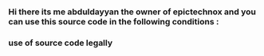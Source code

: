 ### Hi there its me abduldayyan the owner of epictechnox and you can use this source code in the following conditions :
### use of source code legally 
